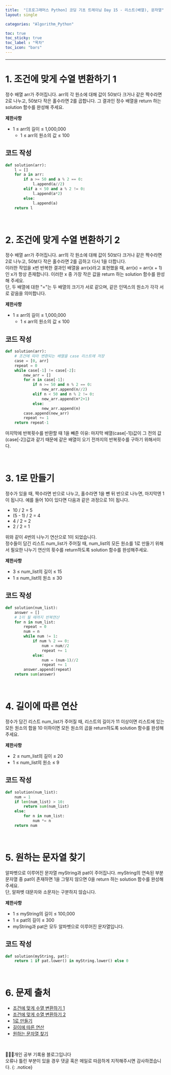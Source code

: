 ```yaml
---
title:  "[프로그래머스 Python] 코딩 기초 트레이닝 Day 15 - 리스트(배열), 문자열"
layout: single

categories: "Algorithm_Python"

toc: true
toc_sticky: true
toc_label : "목차"
toc_icon: "bars"
---
```


***

# 1. 조건에 맞게 수열 변환하기 1
정수 배열 arr가 주어집니다. arr의 각 원소에 대해 값이 50보다 크거나 같은 짝수라면 2로 나누고, 50보다 작은 홀수라면 2를 곱합니다. 그 결과인 정수 배열을 return 하는 solution 함수를 완성해 주세요.

**제한사항**
- 1 ≤ arr의 길이 ≤ 1,000,000
  - 1 ≤ arr의 원소의 값 ≤ 100

## 코드 작성
```python
def solution(arr):
    l = []
    for a in arr:
        if a >= 50 and a % 2 == 0:
            l.append(a//2)
        elif a < 50 and a % 2 != 0:
            l.append(a*2)
        else:
            l.append(a)
    return l
```

<br>

# 2. 조건에 맞게 수열 변환하기 2
정수 배열 arr가 주어집니다. arr의 각 원소에 대해 값이 50보다 크거나 같은 짝수라면 2로 나누고, 50보다 작은 홀수라면 2를 곱하고 다시 1을 더합니다.<br>
이러한 작업을 x번 반복한 결과인 배열을 arr(x)라고 표현했을 때, arr(x) = arr(x + 1)인 x가 항상 존재합니다. 이러한 x 중 가장 작은 값을 return 하는 solution 함수를 완성해 주세요.<br>
단, 두 배열에 대한 "="는 두 배열의 크기가 서로 같으며, 같은 인덱스의 원소가 각각 서로 같음을 의미합니다.

**제한사항**
- 1 ≤ arr의 길이 ≤ 1,000,000
  - 1 ≤ arr의 원소의 값 ≤ 100

## 코드 작성
```python
def solution(arr):
    # 조건에 따라 변환되는 배열을 case 리스트에 저장
    case = [0, arr]
    repeat = 0
    while case[-1] != case[-2]:
        new_arr = []
        for n in case[-1]:
            if n >= 50 and n % 2 == 0:
                new_arr.append(n//2)
            elif n < 50 and n % 2 != 0:
                new_arr.append(n*2+1)
            else:
                new_arr.append(n)
        case.append(new_arr)
        repeat += 1
    return repeat-1
```

마지막에 반복횟수를 반환할 때 1을 빼준 이유: 마지막 배열(case[-1])값이 그 전의 값(case[-2])값과 같기 때문에 같은 배열이 오기 전까지의 반복횟수를 구하기 위해서이다.

<br>

# 3. 1로 만들기
정수가 있을 때, 짝수라면 반으로 나누고, 홀수라면 1을 뺀 뒤 반으로 나누면, 마지막엔 1이 됩니다. 예를 들어 10이 있다면 다음과 같은 과정으로 1이 됩니다.
- 10 / 2 = 5
- (5 - 1) / 2 = 4
- 4 / 2 = 2
- 2 / 2 = 1

위와 같이 4번의 나누기 연산으로 1이 되었습니다.<br>
정수들이 담긴 리스트 num_list가 주어질 때, num_list의 모든 원소를 1로 만들기 위해서 필요한 나누기 연산의 횟수를 return하도록 solution 함수를 완성해주세요.

**제한사항**
- 3 ≤ num_list의 길이 ≤ 15
- 1 ≤ num_list의 원소 ≤ 30

## 코드 작성
```python
def solution(num_list):
    answer = []
    # 1이 될 때까지 반복연산
    for n in num_list:
        repeat = 0
        num = n
        while num != 1:
            if num % 2 == 0:
                num = num//2
                repeat += 1
            else:
                num = (num-1)//2
                repeat += 1
        answer.append(repeat)
    return sum(answer)
```

<br>

# 4. 길이에 따른 연산
정수가 담긴 리스트 num_list가 주어질 때, 리스트의 길이가 11 이상이면 리스트에 있는 모든 원소의 합을 10 이하이면 모든 원소의 곱을 return하도록 solution 함수를 완성해주세요.

**제한사항**
- 2 ≤ num_list의 길이 ≤ 20
- 1 ≤ num_list의 원소 ≤ 9

## 코드 작성
```python
def solution(num_list):
    num = 1
    if len(num_list) > 10:
        return sum(num_list)
    else:
        for n in num_list: 
            num *= n
    return num
```

<br>

# 5. 원하는 문자열 찾기
알파벳으로 이루어진 문자열 myString과 pat이 주어집니다. myString의 연속된 부분 문자열 중 pat이 존재하면 1을 그렇지 않으면 0을 return 하는 solution 함수를 완성해 주세요.<br>
단, 알파벳 대문자와 소문자는 구분하지 않습니다.

**제한사항**
- 1 ≤ myString의 길이 ≤ 100,000
- 1 ≤ pat의 길이 ≤ 300
- myString과 pat은 모두 알파벳으로 이루어진 문자열입니다.

## 코드 작성
```python
def solution(myString, pat):
    return 1 if pat.lower() in myString.lower() else 0
```

<br>

# 6. 문제 출처
- [조건에 맞게 수열 변환하기 1](https://school.programmers.co.kr/learn/courses/30/lessons/181882)
- [조건에 맞게 수열 변환하기 2](https://school.programmers.co.kr/learn/courses/30/lessons/181881)
- [1로 만들기](https://school.programmers.co.kr/learn/courses/30/lessons/181880)
- [길이에 따른 연산](https://school.programmers.co.kr/learn/courses/30/lessons/181879)
- [원하는 문자열 찾기](https://school.programmers.co.kr/learn/courses/30/lessons/181878)

<br>

👩🏻‍💻개인 공부 기록용 블로그입니다
<br>오류나 틀린 부분이 있을 경우 댓글 혹은 메일로 따끔하게 지적해주시면 감사하겠습니다.
{: .notice}